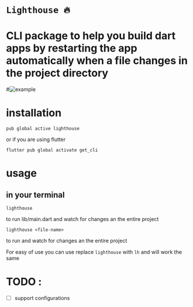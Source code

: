 # **`Lighthouse 🔥`**

# CLI package to help you build dart apps by restarting the app automatically when a file changes in the project directory

#![example](https://github.com/maxzod/lighthouse/blob/master/images/demo.gif)

# installation

```
pub global active lighthouse
```

or if you are using flutter

```
flutter pub global activate get_cli
```

# usage

## in your terminal

```
lighthouse
```

to run lib/main.dart and watch for changes an the entire project

```
lighthouse <file-name>
```

to run <file-name> and watch for changes an the entire project

For easy of use you can use replace `lighthouse` with `lh` and will work the same

# TODO :

- [ ] support configurations
